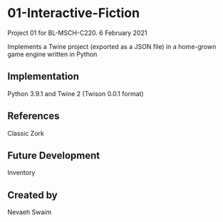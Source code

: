# 01-Interactive-Fiction
Project 01 for BL-MSCH-C220. 6 February 2021

Implements a Twine project (exported as a JSON file) in a home-grown game engine written in Python



## Implementation
Python 3.9.1 and Twine 2 (Twison 0.0.1 format)

## References
Classic Zork

## Future Development
Inventory

## Created by
Nevaeh Swaim
